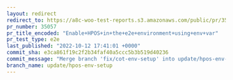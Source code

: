 ```yaml
---
layout: redirect
redirect_to: https://a8c-woo-test-reports.s3.amazonaws.com/public/pr/35057/e2e/index.html
pr_number: 35057
pr_title_encoded: "Enable+HPOS+in+the+e2e+environment+using+env+var"
pr_test_type: e2e
last_published: "2022-10-12 17:41:01 +0000"
commit_sha: e3ca861f19c2f2b34faf40a5ccc5b3b519d40236
commit_message: "Merge branch 'fix/cot-env-setup' into update/hpos-env-setup"
branch_name: update/hpos-env-setup
---
```

